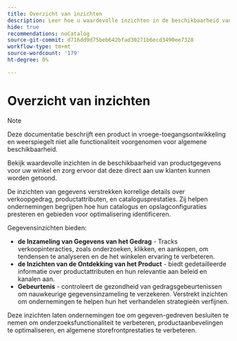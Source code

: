 ```yaml
---
title: Overzicht van inzichten
description: Leer hoe u waardevolle inzichten in de beschikbaarheid van productgegevens voor uw winkel kunt bekijken, zodat deze direct aan uw klanten kunnen worden getoond.
hide: true
recommendations: noCatalog
source-git-commit: d716dd9d75beb642bfad30271b6ecd3490ee7328
workflow-type: tm+mt
source-wordcount: '179'
ht-degree: 0%

---
```


# Overzicht van inzichten

>[!NOTE]
>
>Deze documentatie beschrijft een product in vroege-toegangsontwikkeling en weerspiegelt niet alle functionaliteit voorgenomen voor algemene beschikbaarheid.

Bekijk waardevolle inzichten in de beschikbaarheid van productgegevens voor uw winkel en zorg ervoor dat deze direct aan uw klanten kunnen worden getoond.

De inzichten van gegevens verstrekken korrelige details over verkoopgedrag, productattributen, en catalogusprestaties. Zij helpen ondernemingen begrijpen hoe hun catalogus en opslagconfiguraties presteren en gebieden voor optimalisering identificeren.

Gegevensinzichten bieden:

- **de Inzameling van Gegevens van het Gedrag** - Tracks verkoopinteracties, zoals onderzoeken, klikken, en aankopen, om tendensen te analyseren en de het winkelen ervaring te verbeteren.
- **de Inzichten van de Ontdekking van het Product** - biedt gedetailleerde informatie over productattributen en hun relevantie aan beleid en kanalen aan.
- **Gebeurtenis** - controleert de gezondheid van gedragsgebeurtenissen om nauwkeurige gegevensinzameling te verzekeren. Verstrekt inzichten om ondernemingen te helpen hun het verhandelen strategieën verfijnen.

Deze inzichten laten ondernemingen toe om gegeven-gedreven besluiten te nemen om onderzoeksfunctionaliteit te verbeteren, productaanbevelingen te optimaliseren, en algemene storefrontprestaties te verbeteren. &#x200B;
